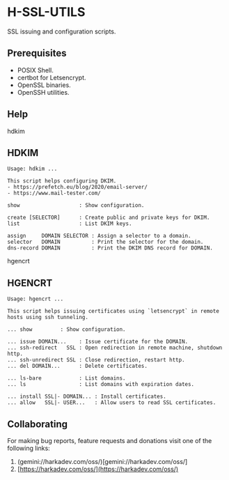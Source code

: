 # H-SSL-UTILS

SSL issuing and configuration scripts.

## Prerequisites

- POSIX Shell.
- certbot for Letsencrypt.
- OpenSSL binaries.
- OpenSSH utilities.

## Help

hdkim

## HDKIM

    Usage: hdkim ...
    
    This script helps configuring DKIM.
    - https://prefetch.eu/blog/2020/email-server/
    - https://www.mail-tester.com/
    
    show                   : Show configuration.
    
    create [SELECTOR]      : Create public and private keys for DKIM.
    list                   : List DKIM keys.
    
    assign     DOMAIN SELECTOR : Assign a selector to a domain.
    selector   DOMAIN          : Print the selector for the domain.
    dns-record DOMAIN          : Print the DKIM DNS record for DOMAIN.


hgencrt

## HGENCRT

    Usage: hgencrt ...
    
    This script helps issuing certificates using `letsencrypt` in remote
    hosts using ssh tunneling.
    
    ... show         : Show configuration.
    
    ... issue DOMAIN...    : Issue certificate for the DOMAIN.
    ... ssh-redirect   SSL : Open redirection in remote machine, shutdown http.
    ... ssh-unredirect SSL : Close redirection, restart http.
    ... del DOMAIN...      : Delete certificates.
    
    ... ls-bare            : List domains.
    ... ls                 : List domains with expiration dates.
    
    ... install SSL|- DOMAIN... : Install certificates.
    ... allow   SSL|- USER...   : Allow users to read SSL certificates.


## Collaborating

For making bug reports, feature requests and donations visit
one of the following links:

1. (gemini://harkadev.com/oss/)[gemini://harkadev.com/oss/]
2. [https://harkadev.com/oss/](https://harkadev.com/oss/)

